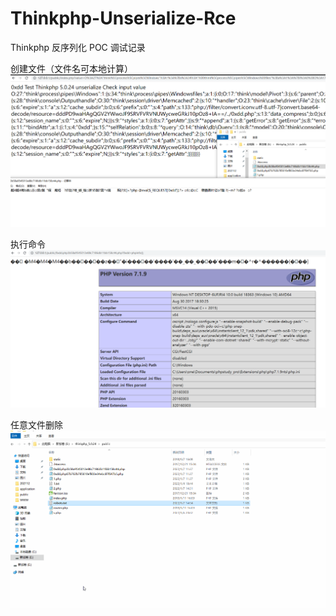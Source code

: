 # Thinkphp-Unserialize-Rce



Thinkphp 反序列化 POC 调试记录  


创建文件（文件名可本地计算）
![img](./img/1.png?raw=true)


执行命令
![img](./img/2.png?raw=true)


任意文件删除
![img](./img/3.gif?raw=true)
